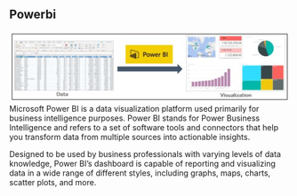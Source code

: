 ## Powerbi
![](power-BI.jpeg)
Microsoft Power BI is a data visualization platform used primarily for business intelligence purposes. Power BI stands for Power Business Intelligence and refers to a set of software tools and connectors that help you transform data from multiple sources into actionable insights.

Designed to be used by business professionals with varying levels of data knowledge, Power BI’s dashboard is capable of reporting and visualizing data in a wide range of different styles, including graphs, maps, charts, scatter plots, and more.
